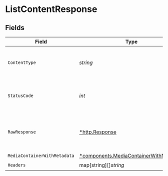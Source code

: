 # ListContentResponse


## Fields

| Field                                                                                           | Type                                                                                            | Required                                                                                        | Description                                                                                     |
| ----------------------------------------------------------------------------------------------- | ----------------------------------------------------------------------------------------------- | ----------------------------------------------------------------------------------------------- | ----------------------------------------------------------------------------------------------- |
| `ContentType`                                                                                   | *string*                                                                                        | :heavy_check_mark:                                                                              | HTTP response content type for this operation                                                   |
| `StatusCode`                                                                                    | *int*                                                                                           | :heavy_check_mark:                                                                              | HTTP response status code for this operation                                                    |
| `RawResponse`                                                                                   | [*http.Response](https://pkg.go.dev/net/http#Response)                                          | :heavy_check_mark:                                                                              | Raw HTTP response; suitable for custom response parsing                                         |
| `MediaContainerWithMetadata`                                                                    | [*components.MediaContainerWithMetadata](../../models/components/mediacontainerwithmetadata.md) | :heavy_minus_sign:                                                                              | OK                                                                                              |
| `Headers`                                                                                       | map[string][]*string*                                                                           | :heavy_check_mark:                                                                              | N/A                                                                                             |